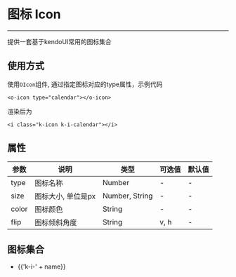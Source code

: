 <script>
  var iconList = require('../icon.json')

  export default {
    data () {
      return {
        icons: iconList
      }
    }
  }
</script>
<style lang="less">
.container {
  ul.icon-list {
    overflow: hidden;
    list-style: none;
    padding: 0;
    border: solid 1px #eaeefb;
    border-radius: 4px;
  }

  .icon-list li {
    float: left;
    width: 16.66%;
    text-align: center;
    height: 120px;
    line-height: 120px;
    color: #666;
    font-size: 13px;
    transition: color .15s linear;

    border-right: 1px solid #eee;
    border-bottom: 1px solid #eee;
    margin-right: -1px;
    margin-bottom: -1px;

    &::after {
      display: inline-block;
      content: "";
      height: 100%;
      vertical-align: middle
    }

    span {
      display: inline-block;
      line-height: normal;
      vertical-align: middle;
      color: #99a9bf;
    }
    
    i {
      display: block;
      font-size: 32px;
      margin-bottom: 15px;
      color: #606266;
      width: auto;
      height: auto;
    }
    
    .icon-name {
      display: inline-block;
      padding: 0 3px;
      height: 1em;
      color: #606266;
    }
    
    &:hover {
      color: rgb(92, 182, 255);
    }
  }
}
</style>
# 图标 Icon

---
提供一套基于kendoUI常用的图标集合

## 使用方式

使用`OIcon`组件, 通过指定图标对应的type属性，示例代码

    <o-icon type="calendar"></o-icon>

渲染后为

    <i class="k-icon k-i-calendar"></i>

## 属性

| 参数      | 说明          | 类型      | 可选值                           | 默认值  |
|---------- |-------------- |---------- |--------------------------------  |-------- |
| type | 图标名称 | Number | - | - |
| size | 图标大小, 单位是px | Number, String | - | - |
| color | 图标颜色 | String | - | - |
| flip | 图标倾斜角度 | String | v, h | - |

## 图标集合

<ul class="icon-list">
  <li v-for="name in icons" :key="name">
    <span>
      <o-icon :type="name"></o-icon>
      <span class="icon-name">{{'k-i-' + name}}</span>
    </span>
  </li>
</ul>


